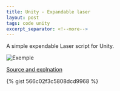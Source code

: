 ```yaml
---
title: Unity - Expandable laser
layout: post
tags: code unity
excerpt_separator: <!--more-->
---
```


A simple expendable Laser script for Unity.

<!--more-->

![Exemple](http://33.media.tumblr.com/e5fa91e55d018da78b417d53ea44a837/tumblr_inline_nceyghKUdb1sg1att.gif)

[Source and explnation](http://steredenn-game.tumblr.com/post/98397504410/steredenn-making-an-expandable-laser)

{% gist 566c02f3c5808dcd9968 %}
